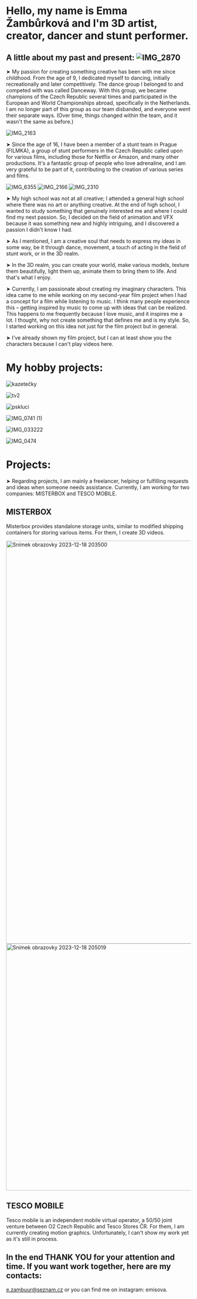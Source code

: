 
# Hello, my name is Emma Žambůrková and I'm 3D artist, creator, dancer and stunt performer.

## A little about my past and present: ![IMG_2870](https://github.com/Emisova/english-for-designers/assets/149970173/99266e59-5ef0-44b7-8bb8-8d205739d57f)


➤ My passion for creating something creative has been with me since childhood. From the age of 9, I dedicated myself to dancing, initially recreationally and later competitively. The dance group I belonged to and competed with was called Danceway. With this group, we became champions of the Czech Republic several times and participated in the European and World Championships abroad, specifically in the Netherlands. I am no longer part of this group as our team disbanded, and everyone went their separate ways. (Over time, things changed within the team, and it wasn't the same as before.)

![IMG_2163](https://github.com/Emisova/english-for-designers/assets/149970173/7211ca73-d185-4334-838d-de10907b3484)

➤ Since the age of 16, I have been a member of a stunt team in Prague (FILMKA), a group of stunt performers in the Czech Republic called upon for various films, including those for Netflix or Amazon, and many other productions. It's a fantastic group of people who love adrenaline, and I am very grateful to be part of it, contributing to the creation of various series and films.

![IMG_6355](https://github.com/Emisova/english-for-designers/assets/149970173/f3ce5a0f-7ccd-4054-8d61-f3c88242561a)
![IMG_2166](https://github.com/Emisova/english-for-designers/assets/149970173/ef60045e-37fb-488a-8e5b-9e32195389f4)
![IMG_2310](https://github.com/Emisova/english-for-designers/assets/149970173/ff7d002b-93d6-419a-a318-85fc02aa5316)

➤ My high school was not at all creative; I attended a general high school where there was no art or anything creative. At the end of high school, I wanted to study something that genuinely interested me and where I could find my next passion. So, I decided on the field of animation and VFX because it was something new and highly intriguing, and I discovered a passion I didn't know I had.

➤ As I mentioned, I am a creative soul that needs to express my ideas in some way, be it through dance, movement, a touch of acting in the field of stunt work, or in the 3D realm.

➤ In the 3D realm, you can create your world, make various models, texture them beautifully, light them up, animate them to bring them to life. And that's what I enjoy.

➤ Currently, I am passionate about creating my imaginary characters. This idea came to me while working on my second-year film project when I had a concept for a film while listening to music. I think many people experience this – getting inspired by music to come up with ideas that can be realized. This happens to me frequently because I love music, and it inspires me a lot. I thought, why not create something that defines me and is my style. So, I started working on this idea not just for the film project but in general.

➤ I've already shown my film project, but I can at least show you the characters because I can't play videos here.

# My hobby projects:
![kazetečky](https://github.com/Emisova/english-for-designers/assets/149970173/e8d2aad5-9710-4277-ad65-4dd54d4fe4d4)

![tv2](https://github.com/Emisova/english-for-designers/assets/149970173/49a257ee-48f5-45e2-872b-eed718845155)

![pskluci](https://github.com/Emisova/english-for-designers/assets/149970173/bccc930a-9080-4ea9-bfc9-4dba8c36e9a6)

![IMG_0741 (1)](https://github.com/Emisova/english-for-designers/assets/149970173/282c29d3-6726-4954-8d4d-1fa4257877f9)

![IMG_033222](https://github.com/Emisova/english-for-designers/assets/149970173/43b09284-0de1-45f8-91a2-b9ed3a67d308)

![IMG_0474](https://github.com/Emisova/english-for-designers/assets/149970173/c6fe475d-2177-4169-b166-cd1d99fc6106)


# Projects: 
➤ Regarding projects, I am mainly a freelancer, helping or fulfilling requests and ideas when someone needs assistance. Currently, I am working for two companies: MISTERBOX and TESCO MOBILE.

## MISTERBOX
Misterbox provides standalone storage units, similar to modified shipping containers for storing various items. For them, I create 3D videos.

<img width="1096" alt="Snímek obrazovky 2023-12-18 203500" src="https://github.com/Emisova/english-for-designers/assets/149970173/efed8c54-168e-4802-8477-81d70c21864c">
<img width="672" alt="Snímek obrazovky 2023-12-18 205019" src="https://github.com/Emisova/english-for-designers/assets/149970173/c9f4628c-bcc1-45d2-bb18-01eeda27b76f">

## TESCO MOBILE 
Tesco mobile is an independent mobile virtual operator, a 50/50 joint venture between O2 Czech Republic and Tesco Stores ČR. For them, I am currently creating motion graphics. Unfortunately, I can't show my work yet as it's still in process.

## In the end THANK YOU for your attention and time. If you want work together, here are my contacts: 

e.zambuur@seznam.cz or you can find me on instagram: emisova. 
